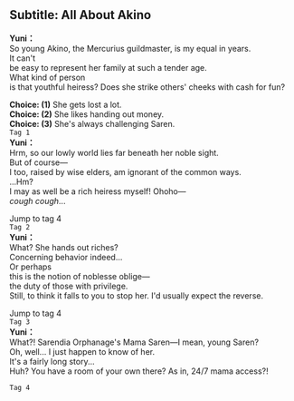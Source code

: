 # 

  
## Subtitle: All About Akino
  
**Yuni：**  
So young Akino, the Mercurius guildmaster, is my equal in years.  
 It can't  
be easy to represent her family at such a tender age.  
 What kind of person  
is that youthful heiress? Does she strike others' cheeks with cash for fun?  
  
**Choice: (1)**  She gets lost a lot.  
**Choice: (2)**  She likes handing out money.  
**Choice: (3)**  She's always challenging Saren.  
`Tag 1`  
**Yuni：**  
Hrm, so our lowly world lies far beneath her noble sight.  
 But of course—  
I too, raised by wise elders, am ignorant of the common ways.  
 ...Hm?  
I may as well be a rich heiress myself! Ohoho—  
*cough* *cough*...  
  
Jump to tag 4  
`Tag 2`  
**Yuni：**  
What? She hands out riches?  
 Concerning behavior indeed...  
 Or perhaps  
this is the notion of noblesse oblige—  
the duty of those with privilege.  
Still, to think it falls to you to stop her. I'd usually expect the reverse.  
  
Jump to tag 4  
`Tag 3`  
**Yuni：**  
What?! Sarendia Orphanage's Mama Saren—I mean, young Saren?  
Oh, well... I just happen to know of her.  
 It's a fairly long story...  
Huh? You have a room of your own there? As in, 24/7 mama access?!  
  
`Tag 4`  
